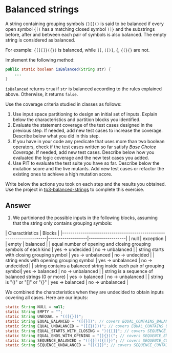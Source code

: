 # Balanced strings

A string containing grouping symbols `{}[]()` is said to be balanced if every open symbol `{[(` has a matching closed symbol `)]}` and the substrings before, after and between each pair of symbols is also balanced. The empty string is considered as balanced.

For example: `{[][]}({})` is balanced, while `][`, `([)]`, `{`, `{(}{}` are not.

Implement the following method:

```java
public static boolean isBalanced(String str) {
    ...
}
```

`isBalanced` returns `true` if `str` is balanced according to the rules explained above. Otherwise, it returns `false`.

Use the coverage criteria studied in classes as follows:

1. Use input space partitioning to design an initial set of inputs. Explain below the characteristics and partition blocks you identified.
2. Evaluate the statement coverage of the test cases designed in the previous step. If needed, add new test cases to increase the coverage. Describe below what you did in this step.
3. If you have in your code any predicate that uses more than two boolean operators, check if the test cases written so far satisfy *Base Choice Coverage*. If needed, add new test cases. Describe below how you evaluated the logic coverage and the new test cases you added.
4. Use PIT to evaluate the test suite you have so far. Describe below the mutation score and the live mutants. Add new test cases or refactor the existing ones to achieve a high mutation score.

Write below the actions you took on each step and the results you obtained.
Use the project in [tp3-balanced-strings](../code/tp3-balanced-strings) to complete this exercise.

## Answer

1. We partinioned the possible inputs in the following blocks, assuming that the string only contains grouping symbols:

| Charactiristics                                                      | Blocks                               |
|----------------------------------------------------------------------|-------------------|------------------|
| null                                                                 | exception                            |
| empty                                                                | balanced                             |
| equal number of opening and closing grouping symbols of each kind    | yes -> undecided  | no -> unbalanced |
| string starts with closing grouping symbol                           | yes -> unbalanced | no -> undecided  |
| string ends with opening grouping symbol                             | yes -> unbalanced | no -> undecided  |
| string contains a balanced string inside each pair of grouping symbol| yes -> balanced   | no -> unbalanced |
| string is a sequence of balanced strings (0 or more)                 | yes -> balanced   | no -> unbalanced |
| string is "()" or "[]" or "{}"                                       | yes -> balanced   | no -> unbalanced |

We combined the characteristics when they are undecided to obtain inputs covering all cases. Here are our inputs:
```java
static String NULL = null;
static String EMPTY = "";
static String UNEQUAL = "(([{}])";
static String EQUAL_BALANCED = "([{}])"; // covers EQUAL_CONTAINS_BALANCED, EQUAL_STARTS_WITH_OPENING, EQUAL_ENDS_WITH_CLOSING
static String EQUAL_UNBALANCED = "([{}(]))"; // covers EQUAL_CONTAINS_UNBALANCED
static String EQUAL_STARTS_WITH_CLOSING = ")({[]}"; // covers SEQUENCE_STARTS_WITH_CLOSING
static String EQUAL_ENDS_WITH_OPENING = "[]{})("; // covers SEQUENCE_ENDS_WITH_OPENING
static String SEQUENCE_BALANCED = "([{}])({[]})"; // covers SEQUENCE_CONTAINS_BALANCED, SEQUENCE_STARTS_WITH_OPENING, SEQUENCE_ENDS_WITH_CLOSING
static String SEQUENCE_UNBALANCED = "()(][)"; // covers SEQUENCE_CONTAINS_UNBALANCED
```



